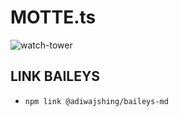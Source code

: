 # MOTTE.ts
![watch-tower](https://3dwarehouse.sketchup.com/warehouse/v1.0/publiccontent/18e66fb7-a1e8-4877-aef6-66ee75cb4af9)

## LINK BAILEYS
- `npm link @adiwajshing/baileys-md`